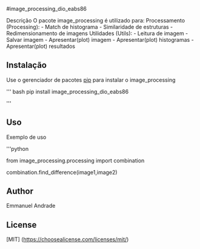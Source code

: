 #image_processing_dio_eabs86

Descrição
O pacote image_processing é utilizado para:
    Processamento (Processing):
        - Match de histograma
        - Similaridade de estruturas
        - Redimensionamento de imagens
    Utilidades (Utils):
        - Leitura de imagem
        - Salvar imagem
        - Apresentar(plot) imagem
        - Apresentar(plot) histogramas
        - Apresentar(plot) resultados

## Instalação

Use o gerenciador de pacotes [pip](https://pip.pypa.io/en/stable/) para instalar o image_processing

''' bash
pip install image_processing_dio_eabs86

'''


## Uso

Exemplo de uso

'''python

from image_processing.processing import combination

combination.find_difference(image1,image2)

## Author

Emmanuel Andrade

## License
[MIT] (https://choosealicense.com/licenses/mit/)
     